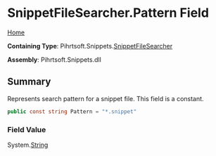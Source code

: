 <a name="_top"></a>

# SnippetFileSearcher\.Pattern Field

[Home](../../../../README.md#_top)

**Containing Type**: Pihrtsoft\.Snippets\.[SnippetFileSearcher](../README.md#_top)

**Assembly**: Pihrtsoft\.Snippets\.dll

## Summary

Represents search pattern for a snippet file\. This field is a constant\.

```csharp
public const string Pattern = "*.snippet"
```

### Field Value

System\.[String](https://docs.microsoft.com/en-us/dotnet/api/system.string)

